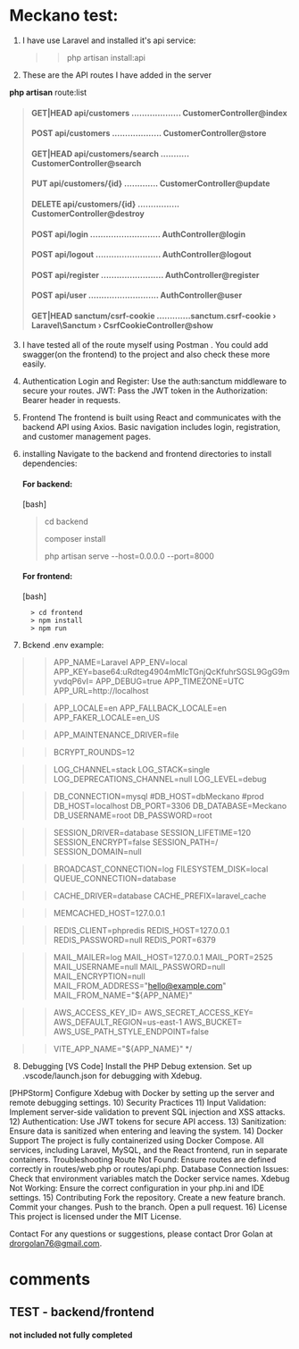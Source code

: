 # Meckano test:

1) I have use Laravel and installed it's api service:

   > > php artisan install:api

2) These are the API routes I have added in the server

**php artisan** route:list


> #### GET|HEAD api/customers ................... CustomerController@index
>#### POST api/customers ................... CustomerController@store
>#### GET|HEAD api/customers/search ........... CustomerController@search
>#### PUT api/customers/{id} ............. CustomerController@update
>#### DELETE api/customers/{id} ................ CustomerController@destroy
>#### POST api/login ........................... AuthController@login
>#### POST api/logout ......................... AuthController@logout
>#### POST api/register ........................ AuthController@register
>#### POST api/user ........................... AuthController@user
>#### GET|HEAD sanctum/csrf-cookie .............sanctum.csrf-cookie › Laravel\Sanctum › CsrfCookieController@show
>

3) I have tested all of the route myself using Postman .
   You could add swagger(on the frontend) to the project and also check these more easily.


4) Authentication
   Login and Register: Use the auth:sanctum middleware to secure your routes.
   JWT: Pass the JWT token in the Authorization: Bearer <token> header in requests.
4) Frontend
   The frontend is built using React and communicates with the backend API using Axios. Basic navigation includes login,
   registration, and customer management pages.
6) installing
   Navigate to the backend and frontend directories to install dependencies:

   #### For backend:
      [bash]
      >    cd backend
      > 
      > composer install
      > 
      > php artisan serve --host=0.0.0.0 --port=8000
   
   #### For frontend:
   
      [bash]
   
         > cd frontend
         > npm install
         > npm run

6) Bckend .env example:

>>APP_NAME=Laravel
>>APP_ENV=local
>>APP_KEY=base64:uRdteg4904mMlcTGnjQcKfuhrSGSL9GgG9myvdqP6vI=
>>APP_DEBUG=true
>>APP_TIMEZONE=UTC
>>APP_URL=http://localhost

>>APP_LOCALE=en
>>APP_FALLBACK_LOCALE=en
>>APP_FAKER_LOCALE=en_US

>>APP_MAINTENANCE_DRIVER=file


>>BCRYPT_ROUNDS=12

>>LOG_CHANNEL=stack
>>LOG_STACK=single
>>LOG_DEPRECATIONS_CHANNEL=null
>>LOG_LEVEL=debug

>>DB_CONNECTION=mysql
>>#DB_HOST=dbMeckano #prod
>>DB_HOST=localhost
>>DB_PORT=3306
>>DB_DATABASE=Meckano
>>DB_USERNAME=root
>>DB_PASSWORD=root

>>SESSION_DRIVER=database
>>SESSION_LIFETIME=120
>>SESSION_ENCRYPT=false
>>SESSION_PATH=/
>>SESSION_DOMAIN=null

>>BROADCAST_CONNECTION=log
>>FILESYSTEM_DISK=local
>>QUEUE_CONNECTION=database

>>CACHE_DRIVER=database
>>CACHE_PREFIX=laravel_cache

>>MEMCACHED_HOST=127.0.0.1

>>REDIS_CLIENT=phpredis
>>REDIS_HOST=127.0.0.1
>>REDIS_PASSWORD=null
>>REDIS_PORT=6379

>>MAIL_MAILER=log
>>MAIL_HOST=127.0.0.1
>>MAIL_PORT=2525
>>MAIL_USERNAME=null
>>MAIL_PASSWORD=null
>>MAIL_ENCRYPTION=null
>>MAIL_FROM_ADDRESS="hello@example.com"
>>MAIL_FROM_NAME="${APP_NAME}"

>>AWS_ACCESS_KEY_ID=
>>AWS_SECRET_ACCESS_KEY=
>>AWS_DEFAULT_REGION=us-east-1
>>AWS_BUCKET=
>>AWS_USE_PATH_STYLE_ENDPOINT=false

>>VITE_APP_NAME="${APP_NAME}"
*/


8) Debugging
[VS Code]
Install the PHP Debug extension.
Set up .vscode/launch.json for debugging with Xdebug.

[PHPStorm]
Configure Xdebug with Docker by setting up the server and remote debugging settings.
10) Security Practices
11) Input Validation: Implement server-side validation to prevent SQL injection and XSS attacks.
12) Authentication: Use JWT tokens for secure API access.
13) Sanitization: Ensure data is sanitized when entering and leaving the system.
14) Docker Support
The project is fully containerized using Docker Compose. All services, including Laravel, MySQL, and the React frontend, run in separate containers.
Troubleshooting
Route Not Found: Ensure routes are defined correctly in routes/web.php or routes/api.php.
Database Connection Issues: Check that environment variables match the Docker service names.
Xdebug Not Working: Ensure the correct configuration in your php.ini and IDE settings.
15) Contributing
Fork the repository.
Create a new feature branch.
Commit your changes.
Push to the branch.
Open a pull request.
16) License
This project is licensed under the MIT License.

Contact
For any questions or suggestions, please contact Dror Golan at drorgolan76@gmail.com.

# **comments**
## TEST - backend/frontend

   #### not included not fully completed